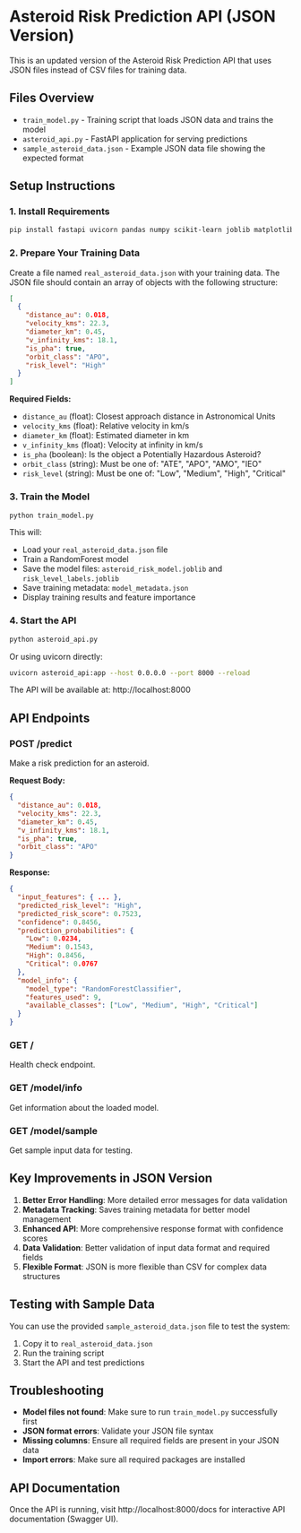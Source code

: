 # Asteroid Risk Prediction API (JSON Version)

This is an updated version of the Asteroid Risk Prediction API that uses JSON files instead of CSV files for training data.

## Files Overview

- `train_model.py` - Training script that loads JSON data and trains the model
- `asteroid_api.py` - FastAPI application for serving predictions
- `sample_asteroid_data.json` - Example JSON data file showing the expected format

## Setup Instructions

### 1. Install Requirements

```bash
pip install fastapi uvicorn pandas numpy scikit-learn joblib matplotlib seaborn pydantic
```

### 2. Prepare Your Training Data

Create a file named `real_asteroid_data.json` with your training data. The JSON file should contain an array of objects with the following structure:

```json
[
  {
    "distance_au": 0.018,
    "velocity_kms": 22.3,
    "diameter_km": 0.45,
    "v_infinity_kms": 18.1,
    "is_pha": true,
    "orbit_class": "APO",
    "risk_level": "High"
  }
]
```

**Required Fields:**
- `distance_au` (float): Closest approach distance in Astronomical Units
- `velocity_kms` (float): Relative velocity in km/s
- `diameter_km` (float): Estimated diameter in km
- `v_infinity_kms` (float): Velocity at infinity in km/s
- `is_pha` (boolean): Is the object a Potentially Hazardous Asteroid?
- `orbit_class` (string): Must be one of: "ATE", "APO", "AMO", "IEO"
- `risk_level` (string): Must be one of: "Low", "Medium", "High", "Critical"

### 3. Train the Model

```bash
python train_model.py
```

This will:
- Load your `real_asteroid_data.json` file
- Train a RandomForest model
- Save the model files: `asteroid_risk_model.joblib` and `risk_level_labels.joblib`
- Save training metadata: `model_metadata.json`
- Display training results and feature importance

### 4. Start the API

```bash
python asteroid_api.py
```

Or using uvicorn directly:
```bash
uvicorn asteroid_api:app --host 0.0.0.0 --port 8000 --reload
```

The API will be available at: http://localhost:8000

## API Endpoints

### POST /predict
Make a risk prediction for an asteroid.

**Request Body:**
```json
{
  "distance_au": 0.018,
  "velocity_kms": 22.3,
  "diameter_km": 0.45,
  "v_infinity_kms": 18.1,
  "is_pha": true,
  "orbit_class": "APO"
}
```

**Response:**
```json
{
  "input_features": { ... },
  "predicted_risk_level": "High",
  "predicted_risk_score": 0.7523,
  "confidence": 0.8456,
  "prediction_probabilities": {
    "Low": 0.0234,
    "Medium": 0.1543,
    "High": 0.8456,
    "Critical": 0.0767
  },
  "model_info": {
    "model_type": "RandomForestClassifier",
    "features_used": 9,
    "available_classes": ["Low", "Medium", "High", "Critical"]
  }
}
```

### GET /
Health check endpoint.

### GET /model/info
Get information about the loaded model.

### GET /model/sample
Get sample input data for testing.

## Key Improvements in JSON Version

1. **Better Error Handling**: More detailed error messages for data validation
2. **Metadata Tracking**: Saves training metadata for better model management
3. **Enhanced API**: More comprehensive response format with confidence scores
4. **Data Validation**: Better validation of input data format and required fields
5. **Flexible Format**: JSON is more flexible than CSV for complex data structures

## Testing with Sample Data

You can use the provided `sample_asteroid_data.json` file to test the system:

1. Copy it to `real_asteroid_data.json`
2. Run the training script
3. Start the API and test predictions

## Troubleshooting

- **Model files not found**: Make sure to run `train_model.py` successfully first
- **JSON format errors**: Validate your JSON file syntax
- **Missing columns**: Ensure all required fields are present in your JSON data
- **Import errors**: Make sure all required packages are installed

## API Documentation

Once the API is running, visit http://localhost:8000/docs for interactive API documentation (Swagger UI).